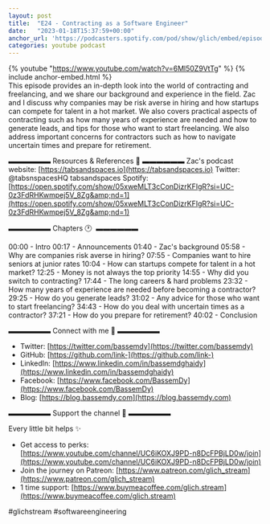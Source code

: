 ```yaml
---
layout: post
title:  "E24 - Contracting as a Software Engineer"
date:   "2023-01-18T15:37:59+00:00"
anchor_url: 'https://podcasters.spotify.com/pod/show/glich/embed/episodes/E24---Contracting-as-a-software-engineer-e1tdg5k/a-a95u0jk'
categories: youtube podcast
---
```

{% youtube  "https://www.youtube.com/watch?v=6Ml50Z9VtTg" %}
{% include anchor-embed.html %}
<br />
This episode provides an in-depth look into the world of contracting and freelancing, and we share our background and experience in the field. Zac and I discuss why companies may be risk averse in hiring and how startups can compete for talent in a hot market. We also covers practical aspects of contracting such as how many years of experience are needed and how to generate leads, and tips for those who want to start freelancing. We also address important concerns for contractors such as how to navigate uncertain times and prepare for retirement.

▬▬▬▬▬▬ Resources &amp; References 📕 ▬▬▬▬▬▬
Zac's podcast website: [https://tabsandspaces.io](https://tabsandspaces.io)
Twitter: @tabsnspacesHQ
tabsandspaces Spotify: [https://open.spotify.com/show/05xweMLT3cConDizrKFIgR?si=UC-0z3FdRHKwmpej5V_8Zg&amp;nd=1](https://open.spotify.com/show/05xweMLT3cConDizrKFIgR?si=UC-0z3FdRHKwmpej5V_8Zg&amp;nd=1)

▬▬▬▬▬▬ Chapters 🕐  ▬▬▬▬▬▬

00:00 - Intro
00:17 - Announcements
01:40 - Zac's background
05:58 - Why are companies risk averse in hiring?
07:55 - Companies want to hire seniors at junior rates
10:04 - How can startups compete for talent in a hot market?
12:25 - Money is not always the top priority
14:55 - Why did you switch to contracting?
17:44 - The long careers &amp; hard problems
23:32 - How many years of experience are needed before becoming a contractor?
29:25 - How do you generate leads?
31:02 - Any advice for those who want to start freelancing?
34:43 - How do you deal with uncertain times as a contractor?
37:21 - How do you prepare for retirement?
40:02 - Conclusion

▬▬▬▬▬▬ Connect with me 👋 ▬▬▬▬▬▬

- Twitter: [https://twitter.com/bassemdy](https://twitter.com/bassemdy)
- GitHub: [https://github.com/link-](https://github.com/link-)
- LinkedIn: [https://www.linkedin.com/in/bassemdghaidy](https://www.linkedin.com/in/bassemdghaidy)
- Facebook: [https://www.facebook.com/BassemDy](https://www.facebook.com/BassemDy)
- Blog: [https://blog.bassemdy.com](https://blog.bassemdy.com)

▬▬▬▬▬▬ Support the channel 💜 ▬▬▬▬▬▬

Every little bit helps ✨
- Get access to perks: [https://www.youtube.com/channel/UC6iKOXJ9PD-n8DcFPBjLD0w/join](https://www.youtube.com/channel/UC6iKOXJ9PD-n8DcFPBjLD0w/join)
- Join the journey on Patreon: [https://www.patreon.com/glich_stream](https://www.patreon.com/glich_stream)
- 1 time support: [https://www.buymeacoffee.com/glich.stream](https://www.buymeacoffee.com/glich.stream)

#glichstream #softwareengineering
